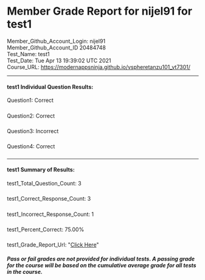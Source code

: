 # Member Grade Report for nijel91 for test1  
   
Member_Github_Account_Login: nijel91  
Member_Github_Account_ID 20484748  
Test_Name: test1  
Test_Date: Tue Apr 13 19:39:02 UTC 2021  
Course_URL: https://modernappsninja.github.io/vspheretanzu101_vt7301/  
   
---  
#### test1 Individual Question Results:  
Question1: Correct  
#####  
Question2: Correct  
#####  
Question3: Incorrect  
#####  
Question4: Correct  
#####  
---  
#### test1 Summary of Results:  
test1_Total_Question_Count: 3  
#####  
test1_Correct_Response_Count: 3  
#####  
test1_Incorrect_Response_Count: 1  
#####  
test1_Percent_Correct: 75.00%  
#####  
test1_Grade_Report_Url: "[Click Here](https://github.com/modernappsninjas/nijel91/blob/main/static/userdata/courses/vspheretanzu101_vt7301/grade_report.pr153.test1.md)"
##### Pass or fail grades are not provided for individual tests. A passing grade for the course will be based on the cumulative average grade for all tests in the course.  
